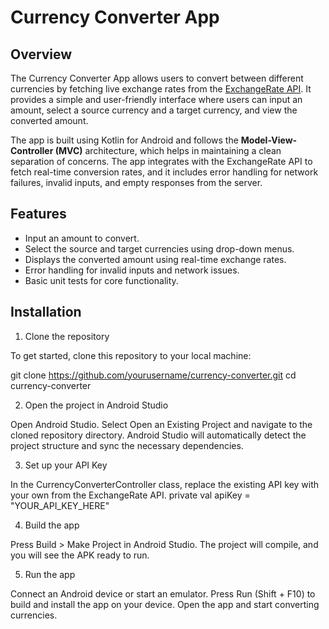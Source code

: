 # Currency Converter App

## Overview

The Currency Converter App allows users to convert between different currencies by fetching live exchange rates from the [ExchangeRate API](https://app.exchangerate-api.com/). It provides a simple and user-friendly interface where users can input an amount, select a source currency and a target currency, and view the converted amount.

The app is built using Kotlin for Android and follows the **Model-View-Controller (MVC)** architecture, which helps in maintaining a clean separation of concerns. The app integrates with the ExchangeRate API to fetch real-time conversion rates, and it includes error handling for network failures, invalid inputs, and empty responses from the server.

## Features

- Input an amount to convert.
- Select the source and target currencies using drop-down menus.
- Displays the converted amount using real-time exchange rates.
- Error handling for invalid inputs and network issues.
- Basic unit tests for core functionality.

## Installation
1. Clone the repository

To get started, clone this repository to your local machine:

git clone https://github.com/yourusername/currency-converter.git 
cd currency-converter

2. Open the project in Android Studio

Open Android Studio.
Select Open an Existing Project and navigate to the cloned repository directory.
Android Studio will automatically detect the project structure and sync the necessary dependencies.

3. Set up your API Key

In the CurrencyConverterController class, replace the existing API key with your own from the ExchangeRate API.
private val apiKey = "YOUR_API_KEY_HERE"

4. Build the app

Press Build > Make Project in Android Studio.
The project will compile, and you will see the APK ready to run.

5. Run the app

Connect an Android device or start an emulator.
Press Run (Shift + F10) to build and install the app on your device.
Open the app and start converting currencies.

